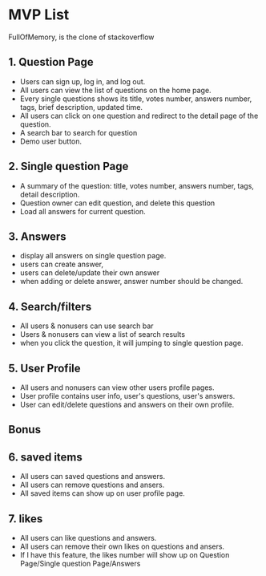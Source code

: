 # MVP List

FullOfMemory, is the clone of stackoverflow

## 1. Question Page

* Users can sign up, log in, and log out.
* All users can view the list of questions on the home page.
* Every single questions shows its title, votes number, answers number, tags, brief description, updated time.
* All users can click on one question and redirect to the detail page of the question.
* A search bar to search for question
* Demo user button.

## 2. Single question Page

* A summary of the question: title, votes number, answers number, tags, detail description.
* Question owner can edit question, and delete this question
* Load all answers for current question.

## 3. Answers

* display all answers on single question page.
* users can create answer,
* users can delete/update their own answer
* when adding or delete answer, answer number should be changed.


## 4. Search/filters

* All users & nonusers can use search bar
* Users & nonusers can view a list of search results
* when you click the question, it will jumping to single question page.


## 5. User Profile
* All users and nonusers can view other users profile pages.
* User profile contains user info, user's questions, user's answers.
* User can edit/delete questions and answers on their own profile.


## Bonus
## 6. saved items
* All users can saved questions and answers.
* All users can remove questions and ansers.
* All saved items can show up on user profile page.

## 7. likes
* All users can like questions and answers.
* All users can remove their own likes on questions and ansers.
* If I have this feature, the likes number will show up on Question Page/Single question Page/Answers
